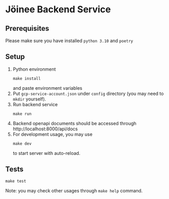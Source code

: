 # Jöinee Backend Service
## Prerequisites
Please make sure you have installed `python 3.10` and `poetry`
## Setup
1. Python environment
   ```shell
   make install
   ```
   and paste environment variables
2. Put `gcp-service-account.json` under `config` directory (you may need to `mkdir` yourself).
3. Run backend service
    ```shell
    make run
    ```
4. Backend openapi documents should be accessed through http://localhost:8000/api/docs
5. For development usage, you may use
   ```shell
   make dev
   ```
   to start server with auto-reload.
## Tests
```shell
make test
```

Note: you may check other usages through `make help` command.
